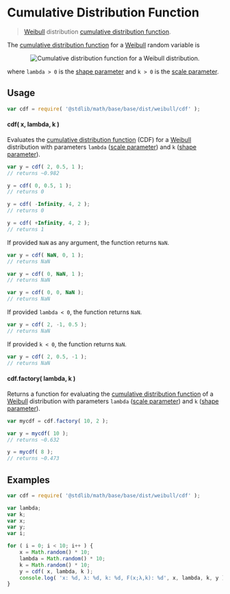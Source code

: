 Cumulative Distribution Function
===
> [Weibull][weibull] distribution [cumulative distribution function][cdf].

<!-- <intro> -->

The [cumulative distribution function][cdf] for a [Weibull][weibull] random variable is

<!-- <equation class="equation" label="eq:cdf" align="center" rawF(x;\lambda, k) =\begin{cases}1- e^{-(x/\lambda)^k} &amp; x\geq0\\ 0 &amp; x<0\end{cases}" alt="Cumulative distribution function for a Weibull distribution."> -->
<div class="equation" align="center" data-raw-text="F(x;\lambda, k) =\begin{cases}1- e^{-(x/\lambda)^k} &amp; x\geq0\\ 0 &amp; x<0\end{cases}" data-equation="eq:cdf">
	<img src="" alt="Cumulative distribution function for a Weibull distribution.">
	<br>
</div>

where `lambda > 0` is the [shape parameter][shape] and `k > 0` is the [scale parameter][scale].

<!-- </intro> -->

<!-- <usage> -->

## Usage
``` javascript
var cdf = require( '@stdlib/math/base/base/dist/weibull/cdf' );
```

#### cdf( x, lambda, k )

Evaluates the [cumulative distribution function][cdf] (CDF) for a [Weibull][weibull] distribution with parameters `lambda` ([scale parameter][scale]) and `k` ([shape parameter][shape]).


``` javascript
var y = cdf( 2, 0.5, 1 );
// returns ~0.982

y = cdf( 0, 0.5, 1 );
// returns 0

y = cdf( -Infinity, 4, 2 );
// returns 0

y = cdf( +Infinity, 4, 2 );
// returns 1
```

If provided `NaN` as any argument, the function returns `NaN`.

``` javascript
var y = cdf( NaN, 0, 1 );
// returns NaN

var y = cdf( 0, NaN, 1 );
// returns NaN

var y = cdf( 0, 0, NaN );
// returns NaN
```

If provided `lambda < 0`, the function returns `NaN`.

``` javascript
var y = cdf( 2, -1, 0.5 );
// returns NaN
```

If provided `k < 0`, the function returns `NaN`.

``` javascript
var y = cdf( 2, 0.5, -1 );
// returns NaN
```

#### cdf.factory( lambda, k )

Returns a function for evaluating the [cumulative distribution function][cdf] of a [Weibull][weibull] distribution with parameters `lambda` ([scale parameter][scale]) and `k` ([shape parameter][shape]). 

``` javascript
var mycdf = cdf.factory( 10, 2 );

var y = mycdf( 10 );
// returns ~0.632

y = mycdf( 8 );
// returns ~0.473
```

<!-- </usage> -->

<!-- <examples> -->
## Examples

``` javascript
var cdf = require( '@stdlib/math/base/base/dist/weibull/cdf' );

var lambda;
var k;
var x;
var y;
var i;

for ( i = 0; i < 10; i++ ) {
	x = Math.random() * 10;
	lambda = Math.random() * 10;
	k = Math.random() * 10;
	y = cdf( x, lambda, k );
	console.log( 'x: %d, λ: %d, k: %d, F(x;λ,k): %d', x, lambda, k, y );
}
```
<!-- </examples> -->


<!-- <links> -->
[cdf]: https://en.wikipedia.org/wiki/Cumulative_distribution_function
[weibull]: https://en.wikipedia.org/wiki/Weibull_distribution
[shape]: https://en.wikipedia.org/wiki/Shape_parameter
[scale]: https://en.wikipedia.org/wiki/Scale_parameter
<!-- </links> -->
